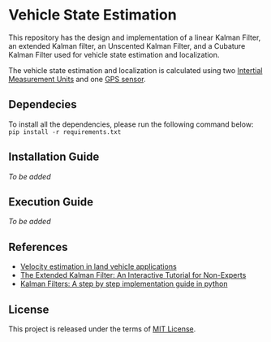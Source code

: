 # Vehicle State Estimation

This repository has the design and implementation of a linear Kalman Filter, an extended Kalman filter,  an Unscented Kalman Filter,  and a Cubature Kalman Filter used for vehicle state estimation and localization.

The vehicle state estimation and localization is calculated using two [Intertial Measurement Units](https://cdn-shop.adafruit.com/datasheets/BST_BNO055_DS000_12.pdf) and one [GPS sensor](https://www.swiftnav.com/latest/piksi-multi-hw-specification). 

## Dependecies
To install all the dependencies, please run the following command below:
`pip install -r requirements.txt`

## Installation Guide
*To be added*

## Execution Guide
*To be added*

## References

- [Velocity estimation in land vehicle applications](https://pdfs.semanticscholar.org/d301/5a6f939b8ac4563d8c2b23da3457106e2c33.pdf)
- [The Extended Kalman Filter: An Interactive Tutorial for Non-Experts](https://simondlevy.academic.wlu.edu/kalman-tutorial/)
- [Kalman Filters: A step by step implementation guide in python](https://towardsdatascience.com/kalman-filters-a-step-by-step-implementation-guide-in-python-91e7e123b968)

## License

This project is released under the terms of [MIT License](LICENSE).